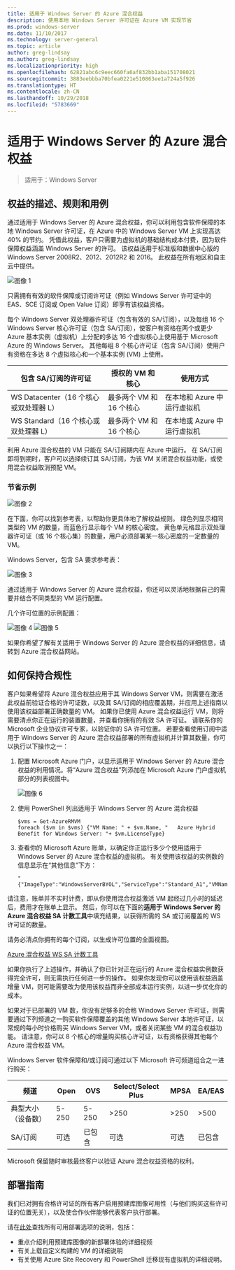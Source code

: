 ```yaml
---
title: 适用于 Windows Server 的 Azure 混合权益
description: 使用本地 Windows Server 许可证在 Azure VM 实现节省
ms.prod: windows-server
ms.date: 11/10/2017
ms.technology: server-general
ms.topic: article
author: greg-lindsay
ms.author: greg-lindsay
ms.localizationpriority: high
ms.openlocfilehash: 62821abc6c9eec660fa6af832bb1aba151708021
ms.sourcegitcommit: 3883eebbba70bfea0221e510863ee1a724a5f926
ms.translationtype: HT
ms.contentlocale: zh-CN
ms.lasthandoff: 10/29/2018
ms.locfileid: "5783669"
---
```

# 适用于 Windows Server 的 Azure 混合权益

>适用于：Windows Server

## 权益的描述、规则和用例

通过适用于 Windows Server 的 Azure 混合权益，你可以利用包含软件保障的本地 Windows Server 许可证，在 Azure 中的 Windows Server VM 上实现高达 40% 的节约。  凭借此权益，客户只需要为虚拟机的基础结构成本付费，因为软件保障权益涵盖 Windows Server 的许可。  该权益适用于标准版和数据中心版的 Windows Server 2008R2、2012、2012R2 和 2016。  此权益在所有地区和自主云中提供。


![图像 1](media/ahb01.png)

只需拥有有效的软件保障或订阅许可证（例如 Windows Server 许可证中的 EAS、SCE 订阅或 Open Value 订阅）即享有该权益资格。  

每个 Windows Server 双处理器许可证（包含有效的 SA/订阅），以及每组 16 个 Windows Server 核心许可证（包含 SA/订阅），使客户有资格在两个或更少 Azure 基本实例（虚拟机）上分配的多达 16 个虚拟核心上使用基于 Microsoft Azure 的 Windows Server。 其他每组 8 个核心许可证（包含 SA/订阅）使用户有资格在多达 8 个虚拟核心和一个基本实例 (VM) 上使用。

| 包含 SA/订阅的许可证            | 授权的 VM 和核心            | 使用方式                                |
|-----------------------------------------|----------------------------------|-----------------------------------------------------|
| WS Datacenter（16 个核心或双处理器 L）  | 最多两个 VM 和 16 个核心 | 在本地和 Azure 中运行虚拟机  |
| WS Standard（16 个核心或双处理器 L）    | 最多两个 VM 和 16 个核心 | 在本地或 Azure 中运行虚拟机 |

利用 Azure 混合权益的 VM 只能在 SA/订阅期内在 Azure 中运行。 在 SA/订阅即将到期时，客户可以选择续订其 SA/订阅，为该 VM 关闭混合权益功能，或使用混合权益取消预配 VM。 

### 节省示例 

![图像 2](media/ahb02.png)
 
在下面，你可以找到参考表，以帮助你更具体地了解权益规则。 绿色列显示相同类型的 VM 的数量，而蓝色行显示每个 VM 的核心密度。 黄色单元格显示双处理器许可证（或 16 个核心集）的数量，用户必须部署某一核心密度的一定数量的 VM。 

Windows Server，包含 SA 要求参考表：

![图像 3](media/ahb03.png)
 
通过适用于 Windows Server 的 Azure 混合权益，你还可以灵活地根据自己的需要并结合不同类型的 VM 运行配置。

几个许可位置的示例配置：

![图像 4](media/ahb04.png)
![图像 5](media/ahb05.png)

 
如果你希望了解有关适用于 Windows Server 的 Azure 混合权益的详细信息，请转到 Azure 混合权益网站。

## 如何保持合规性

客户如果希望将 Azure 混合权益应用于其 Windows Server VM，则需要在激活此权益前验证合格的许可证数，以及其 SA/订阅的相应覆盖期，并应用上述指南以使用该权益部署正确数量的 VM。 如果你已使用 Azure 混合权益运行 VM，则将需要清点你正在运行的装置数量，并查看你拥有的有效 SA 许可证。  请联系你的 Microsoft 企业协议许可专家，以验证你的 SA 许可位置。
若要查看使用订阅中适用于 Windows Server 的 Azure 混合权益部署的所有虚拟机并计算其数量，你可以执行以下操作之一：

1. 配置 Microsoft Azure 门户，以显示适用于 Windows Server 的 Azure 混合权益的利用情况。将“Azure 混合权益”列添加在 Microsoft Azure 门户虚拟机部分的列表视图中。 

    ![图像 6](media/ahb06.png)

2.  使用 PowerShell 列出适用于 Windows Server 的 Azure 混合权益

    ```
    $vms = Get-AzureRMVM 
    foreach ($vm in $vms) {"VM Name: " + $vm.Name, "   Azure Hybrid Benefit for Windows Server: "+ $vm.LicenseType}
    ```

3.  查看你的 Microsoft Azure 账单，以确定你正运行多少个使用适用于 Windows Server 的 Azure 混合权益的虚拟机。 有关使用该权益的实例数的信息显示在“其他信息”下方：

    ```
    "{"ImageType":"WindowsServerBYOL","ServiceType":"Standard_A1","VMName":"","UsageType":"ComputeHR"}" 
    ```

请注意，账单并不实时计费，即从你使用混合权益激活 VM 起经过几小时的延迟后，费用才在账单上显示。
然后，你可以在下面的**适用于 Windows Server 的 Azure 混合权益 SA 计数工具**中填充结果，以获得所需的 SA 或订阅覆盖的 WS 许可证的数量。

请务必清点你拥有的每个订阅，以生成许可位置的全面视图。

[Azure 混合权益 WS SA 计数工具](http://download.microsoft.com/download/7/1/2/712FEFF0-155C-4ABF-96C0-CE4EC4DB0516/Azure_Hybrid_Benefit_Windows_Server_SA_Count_Tool.xlsx)

如果你执行了上述操作，并确认了你已针对正在运行的 Azure 混合权益实例数获得完全许可，则无需执行任何进一步的操作。 如果你发现你可以使用该权益涵盖增量 VM，则可能需要改为使用该权益而非全部成本运行实例，以进一步优化你的成本。

如果对于已部署的 VM 数，你没有足够多的合格 Windows Server 许可证，则需要通过下列频道之一购买软件保障覆盖的其他 Windows Server 本地许可证，以常规的每小时价格购买 Windows Server VM，或者关闭某些 VM 的混合权益功能。 请注意，你可以 8 个核心的增量购买核心许可证，以有资格获得其他每个 Azure 混合权益 VM。 

Windows Server 软件保障和/或订阅可通过以下 Microsoft 许可频道组合之一进行购买：

| 频道                      | Open     | OVS      | Select/Select Plus  | MPSA       | EA/EAS   |
|------------------------------|----------|----------|-----------------------|-----------|----------|
| 典型大小（设备数）  | 5-250    | 5-250    | >250                  | >250      | >500     |
| SA/订阅            | 可选 | 已包含 | 可选              | 可选  | 已包含 |

Microsoft 保留随时审核最终客户以验证 Azure 混合权益资格的权利。 

## 部署指南 

我们已对拥有合格许可证的所有客户启用预建库图像可用性（与他们购买这些许可证的位置无关），以及使合作伙伴能够代表客户执行部署。 

请在[此处](https://azure.microsoft.com/pricing/hybrid-use-benefit/)查找所有可用部署选项的说明，包括： 
-   重点介绍利用预建库图像的新部署体验的详细视频
-   有关上载自定义构建的 VM 的详细说明 
-   有关使用 Azure Site Recovery 和 PowerShell 迁移现有虚拟机的详细说明。 
